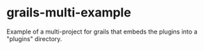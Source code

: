 # grails-multi-example

Example of a multi-project for grails that embeds the plugins into a "plugins" directory.
